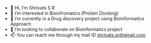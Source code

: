 - 👋 Hi, I’m Shrivats S R 
- 👀 I’m interested in Bioinfromatics (Protein Docking)
- 🌱 I’m currently in a Drug discovery project using Bioinformatics Approach 
- 💞️ I’m looking to collaborate on Bioinformatics project 
- 📫 You can reach me through my mail ID shrivats.sr@gmail.com
